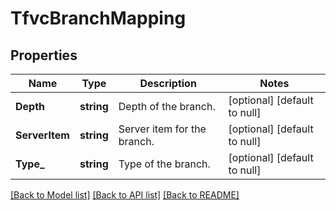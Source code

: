 # TfvcBranchMapping

## Properties
Name | Type | Description | Notes
------------ | ------------- | ------------- | -------------
**Depth** | **string** | Depth of the branch. | [optional] [default to null]
**ServerItem** | **string** | Server item for the branch. | [optional] [default to null]
**Type_** | **string** | Type of the branch. | [optional] [default to null]

[[Back to Model list]](../README.md#documentation-for-models) [[Back to API list]](../README.md#documentation-for-api-endpoints) [[Back to README]](../README.md)


